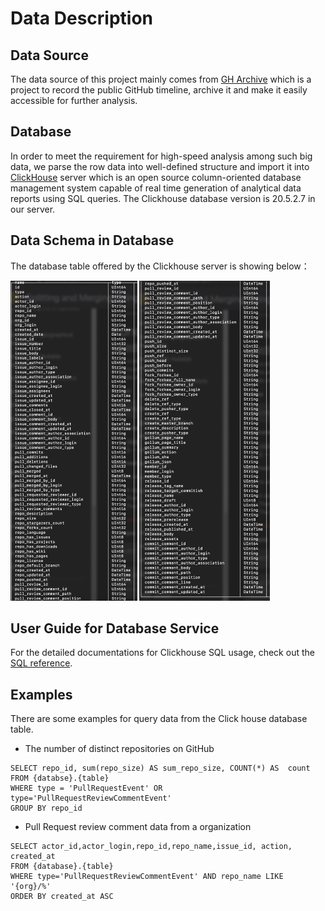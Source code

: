 # Data Description

## Data Source

The data source of this project mainly comes from [GH Archive](https://www.gharchive.org/) which is a project to record the public GitHub timeline, archive it and make it easily accessible for further analysis. 



## Database

In order to meet the requirement for high-speed analysis among such big data, we parse the row data into well-defined structure and import it into [ClickHouse](https://clickhouse.tech/) server which is an open source column-oriented database management system capable of real time generation of analytical data reports using SQL queries. The Clickhouse database version is 20.5.2.7 in our server. 

## Data Schema in Database

The database table offered by the Clickhouse server is showing below：

<img src="./diagrams/database_table_1.png" style="zoom: 50%;" />

<img src="./diagrams/databse_table_2.png" style="zoom:50%;" />

##  User Guide for Database Service

For the detailed documentations for Clickhouse SQL usage, check  out the [SQL reference](https://clickhouse.tech/docs/en/).

## Examples

There are some examples for query data from the Click house database table.

*  The number of distinct repositories on GitHub

```
SELECT repo_id, sum(repo_size) AS sum_repo_size, COUNT(*) AS  count 
FROM {databse}.{table} 
WHERE type = 'PullRequestEvent' OR type='PullRequestReviewCommentEvent' 
GROUP BY repo_id
```

*  Pull Request review comment data from a organization

```
SELECT actor_id,actor_login,repo_id,repo_name,issue_id, action, created_at
FROM {database}.{table}
WHERE type='PullRequestReviewCommentEvent' AND repo_name LIKE '{org}/%'
ORDER BY created_at ASC
```

